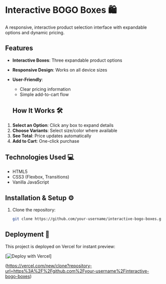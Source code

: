 # Interactive BOGO Boxes 🛍️

A responsive, interactive product selection interface with expandable options and dynamic pricing.

## Features

- **Interactive Boxes**: Three expandable product options
- **Responsive Design**: Works on all device sizes
- **User-Friendly**: 
  - Clear pricing information
  - Simple add-to-cart flow

  ## How It Works 🛠️

1. **Select an Option**: Click any box to expand details
2. **Choose Variants**: Select size/color where available
3. **See Total**: Price updates automatically
4. **Add to Cart**: One-click purchase

## Technologies Used 💻

- HTML5
- CSS3 (Flexbox, Transitions)
- Vanilla JavaScript

## Installation & Setup ⚙️

1. Clone the repository:
   ```bash
   git clone https://github.com/your-username/interactive-bogo-boxes.git


## Deployment 🚀

This project is deployed on Vercel for instant preview:

[![Deploy with Vercel](https://vercel.com/button)]

(https://vercel.com/new/clone?repository-url=https%3A%2F%2Fgithub.com%2Fyour-username%2Finteractive-bogo-boxes)